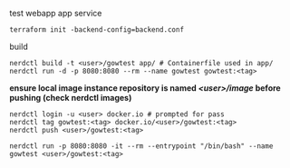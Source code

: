 test webapp app service
```
terraform init -backend-config=backend.conf
```
build
```
nerdctl build -t <user>/gowtest app/ # Containerfile used in app/
nerdctl run -d -p 8080:8080 --rm --name gowtest gowtest:<tag>
```
**ensure local image instance repository is named *\<user>/image* before pushing (check nerdctl images)**
```
nerdctl login -u <user> docker.io # prompted for pass
nerdctl tag gowtest:<tag> docker.io/<user>/gowtest:<tag>
nerdctl push <user>/gowtest:<tag>

nerdctl run -p 8080:8080 -it --rm --entrypoint "/bin/bash" --name gowtest <user>/gowtest:<tag>
```